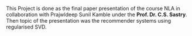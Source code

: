 This Project is done as the final paper presentation of the course NLA in collaboration with Prajwldeep Sunil Kamble under the **Prof. Dr. C.S. Sastry**.
Then topic of the presentation was the recommender systems using regularised SVD.
